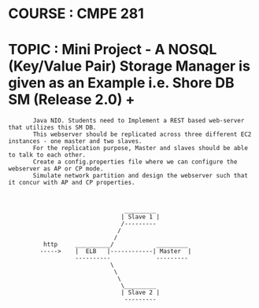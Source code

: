 
# COURSE : CMPE 281
# TOPIC  : Mini Project - A NOSQL (Key/Value Pair) Storage Manager is given as an Example i.e. Shore DB SM (Release 2.0) + 
           Java NIO. Students need to Implement a REST based web-server that utilizes this SM DB. 
           This webserver should be replicated across three different EC2 instances - one master and two slaves.
           For the replication purpose, Master and slaves should be able to talk to each other.
           Create a config.properties file where we can configure the webserver as AP or CP mode.
           Simulate network partition and design the webserver such that it concur with AP and CP properties.
           
           
           
                                     _________
                                    | Slave 1 |
                                    /---------
                                   /
                                  /
              http     __________/            _________
             ----->    |  ELB   |------------| Master  |
                       ----------             ---------
                                 \
                                  \
                                   \
                                    \_________
                                    | Slave 2 |
                                     ---------
           

   
    
